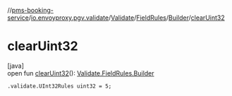 //[pms-booking-service](../../../../../index.md)/[io.envoyproxy.pgv.validate](../../../index.md)/[Validate](../../index.md)/[FieldRules](../index.md)/[Builder](index.md)/[clearUint32](clear-uint32.md)

# clearUint32

[java]\
open fun [clearUint32](clear-uint32.md)(): [Validate.FieldRules.Builder](index.md)

`.validate.UInt32Rules uint32 = 5;`
